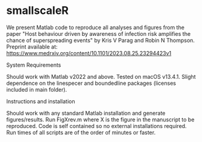 # smallscaleR

We present Matlab code to reproduce all analyses and figures from the paper "Host behaviour driven by awareness of infection risk amplifies the chance of superspreading events" by Kris V Parag and Robin N Thompson. Preprint available at: https://www.medrxiv.org/content/10.1101/2023.08.25.23294423v1

System Requirements

Should work with Matlab v2022 and above. Tested on macOS v13.4.1.
Slight dependence on the linespecer and boundedline packages (licenses included in main folder).

Instructions and installation

Should work with any standard Matlab installation and generate figures/results.
Run FigXrev.m where X is the figure in the manuscript to be reproduced.
Code is self contained so no external installations required.
Run times of all scripts are of the order of minutes or faster.
